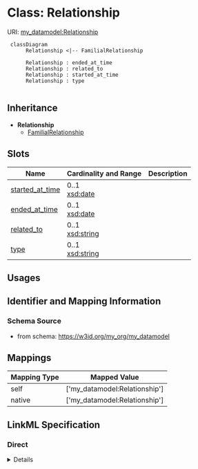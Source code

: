# Class: Relationship




URI: [my_datamodel:Relationship](https://w3id.org/my_org/my_datamodelRelationship)




```mermaid
 classDiagram
      Relationship <|-- FamilialRelationship
      
      Relationship : ended_at_time
      Relationship : related_to
      Relationship : started_at_time
      Relationship : type
      
```





## Inheritance
* **Relationship**
    * [FamilialRelationship](FamilialRelationship.md)



## Slots

| Name | Cardinality and Range  | Description  |
| ---  | ---  | --- |
| [started_at_time](started_at_time.md) | 0..1 <br/> [xsd:date](http://www.w3.org/2001/XMLSchema#date)  |   |
| [ended_at_time](ended_at_time.md) | 0..1 <br/> [xsd:date](http://www.w3.org/2001/XMLSchema#date)  |   |
| [related_to](related_to.md) | 0..1 <br/> [xsd:string](http://www.w3.org/2001/XMLSchema#string)  |   |
| [type](type.md) | 0..1 <br/> [xsd:string](http://www.w3.org/2001/XMLSchema#string)  |   |


## Usages



## Identifier and Mapping Information







### Schema Source


* from schema: https://w3id.org/my_org/my_datamodel







## Mappings

| Mapping Type | Mapped Value |
| ---  | ---  |
| self | ['my_datamodel:Relationship'] |
| native | ['my_datamodel:Relationship'] |


## LinkML Specification

<!-- TODO: investigate https://stackoverflow.com/questions/37606292/how-to-create-tabbed-code-blocks-in-mkdocs-or-sphinx -->

### Direct

<details>
```yaml
name: Relationship
from_schema: https://w3id.org/my_org/my_datamodel
rank: 1000
slots:
- started_at_time
- ended_at_time
- related_to
- type

```
</details>

### Induced

<details>
```yaml
name: Relationship
from_schema: https://w3id.org/my_org/my_datamodel
rank: 1000
attributes:
  started_at_time:
    name: started_at_time
    from_schema: https://w3id.org/my_org/my_datamodel
    rank: 1000
    slot_uri: prov:startedAtTime
    alias: started_at_time
    owner: Relationship
    domain_of:
    - Relationship
    range: date
  ended_at_time:
    name: ended_at_time
    from_schema: https://w3id.org/my_org/my_datamodel
    rank: 1000
    slot_uri: prov:endedAtTime
    alias: ended_at_time
    owner: Relationship
    domain_of:
    - Relationship
    range: date
  related_to:
    name: related_to
    from_schema: https://w3id.org/my_org/my_datamodel
    rank: 1000
    alias: related_to
    owner: Relationship
    domain_of:
    - Relationship
    range: string
  type:
    name: type
    from_schema: https://w3id.org/my_org/my_datamodel
    rank: 1000
    alias: type
    owner: Relationship
    domain_of:
    - Relationship
    range: string

```
</details>